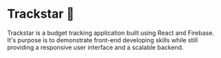 # Trackstar :money_with_wings:

Trackstar is a budget tracking application built using React and Firebase. It's purpose is to demonstrate front-end developing skills while still providing a responsive user interface and a scalable backend.

